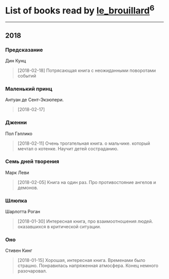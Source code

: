# List of books read by [le_brouillard](http://vk.com/id13330781)<sup>6</sup>
---

## 2018

### Предсказание
Дин Кунц
> [2018-02-18] Потрясающая книга с неожиданными поворотами событий


### Маленький принц
Антуан де Сент-Экзюпери.
> [2018-02-17] 


### Дженни
Пол Гэллико
> [2018-02-11] Очень трогательная книга. о мальчике. который мечтал о котенке. Научит детей состраданию.


### Семь дней творения
Марк Леви
> [2018-02-05] Книга на один раз. Про  противостояние ангелов и демонов.


### Шлюпка
Шарлотта Роган
> [2018-01-30] Интересная книга, про взаимоотношения людей. оказавшихся в критической ситуации.


### Оно
Стивен Кинг
> [2018-01-15] Хорошая, интересная книга. Временами было страшно. Понравилась напряженная атмосфера. Конец немного разочаровал.



